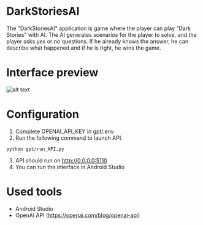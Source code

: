 # DarkStoriesAI
The "DarkStoriesAI" application is game where the player can play "Dark Stories" with AI. The AI generates scenarios for the player to solve, and the player asks yes or no questions. If he already knows the answer, he can describe what happened and if he is right, he wins the game.

# Interface preview
![alt text](https://ik.imagekit.io/jhddvvyeg/mobile-preview.png?updatedAt=1701618678298)

# Configuration
1. Complete OPENAI_API_KEY in gpt/.env
2. Run the following command to launch API.
```shell
python gpt/run_API.py
```
3. API should run on http://0.0.0.0:5110 
4. You can run the interface in Android Studio

# Used tools
- Android Studio
- OpenAI API (https://openai.com/blog/openai-api)
